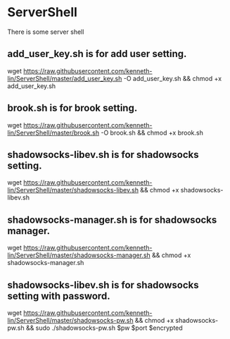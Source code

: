 # ServerShell
There is some server shell

## add_user_key.sh is for add user setting.
wget https://raw.githubusercontent.com/kenneth-lin/ServerShell/master/add_user_key.sh -O add_user_key.sh && chmod +x add_user_key.sh


## brook.sh is for brook setting.
wget https://raw.githubusercontent.com/kenneth-lin/ServerShell/master/brook.sh -O brook.sh && chmod +x brook.sh

## shadowsocks-libev.sh is for shadowsocks setting.
wget https://raw.githubusercontent.com/kenneth-lin/ServerShell/master/shadowsocks-libev.sh && chmod +x shadowsocks-libev.sh

## shadowsocks-manager.sh is for shadowsocks manager.
wget https://raw.githubusercontent.com/kenneth-lin/ServerShell/master/shadowsocks-manager.sh && chmod +x shadowsocks-manager.sh

## shadowsocks-libev.sh is for shadowsocks setting with password.
wget https://raw.githubusercontent.com/kenneth-lin/ServerShell/master/shadowsocks-pw.sh && chmod +x shadowsocks-pw.sh && sudo ./shadowsocks-pw.sh $pw $port $encrypted